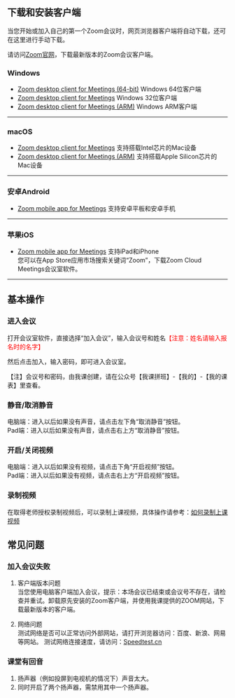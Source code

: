 ## 下载和安装客户端
当您开始或加入自己的第一个Zoom会议时，网页浏览器客户端将自动下载，还可在这里进行手动下载。

请访问[Zoom官网][1]，下载最新版本的Zoom会议客户端。

### Windows
+ [Zoom desktop client for Meetings (64-bit)][2] Windows 64位客户端
+ [Zoom desktop client for Meetings][3] Windows 32位客户端
+ [Zoom desktop client for Meetings (ARM)][4] Windows ARM客户端
<!-- Windows 64位客户端 [本地下载][9] [官方下载][2] 版本：5.15.5 (19404)   -->
<!-- [下载32位客户端][3]  [下载ARM客户端][4]   -->
***
### macOS
+ [Zoom desktop client for Meetings][16] 支持搭载Intel芯片的Mac设备 
+ [Zoom desktop client for Meetings (ARM)][15] 支持搭载Apple Silicon芯片的Mac设备
***
### 安卓Android
+ [Zoom mobile app for Meetings][7] 支持安卓平板和安卓手机  
***
### 苹果iOS
+ [Zoom mobile app for Meetings][17] 支持iPad和iPhone  
您可以在App Store应用市场搜索关键词“Zoom”，下载Zoom Cloud Meetings会议室软件。
***

## 基本操作
### 进入会议
打开会议室软件，直接选择“加入会议”，输入会议号和姓名<span style="color:red">【注意：姓名请输入报名时的名字】</span>

然后点击加入，输入密码，即可进入会议室。

<!-- <span style="color:red">用户首次进入前须使用手机验证。</span> -->
【注】会议号和密码，由我课创建，请在公众号【我课拼班】-【我的】-【我的课表】里查看。

### 静音/取消静音
电脑端：进入以后如果没有声音，请点击左下角“取消静音”按钮。  
Pad端：进入以后如果没有声音，请点击右上方“取消静音”按钮。

### 开启/关闭视频
电脑端：进入以后如果没有视频，请点击下角“开启视频”按钮。  
Pad端：进入以后如果没有视频，请点击右上方“开启视频”按钮。

### 录制视频
在取得老师授权录制视频后，可以录制上课视频，具体操作请参考：[如何录制上课视频]( https://images.mecourse.cn/zoom/zoom_recording.mp4 ':include :type=video controls width=100% height=400px' )

## 常见问题
### 加入会议失败
1. 客户端版本问题  
当您使用电脑客户端加入会议，提示：本场会议已结束或会议号不存在，请检查并重试。卸载原先安装的Zoom客户端，并使用我课提供的ZOOM网站，下载最新版本的客户端。  
<!-- 如果您使用平板加入会议时一直停在等待中的情况。请检查加入会议页面是否有：有登录到ZOOM代理商？如有，请卸载原先安装的Zoom APP，在电子市场重新下载Zoom Cloud Meetings。 -->

2. 网络问题  
测试网络是否可以正常访问外部网站，请打开浏览器访问：百度、新浪、网易等网站。
测试网络连接速度，请访问：[Speedtest.cn][8]

### 课堂有回音
1. 扬声器（例如投屏到电视机的情况下）声音太大。
2. 同时开启了两个扬声器，需禁用其中一个扬声器。

[1]:https://zoom.us/download
[2]:https://zoom.us/client/latest/ZoomInstaller.exe?archType=x64
[3]:https://zoom.us/client/latest/ZoomInstaller.exe
[4]:https://zoom.us/client/latest/ZoomInstaller.exe?archType=winarm64
[7]:https://zoom.us/client/latest/zoom.apk
[8]:https://www.speedtest.cn/
[9]:https://s1.mecourse.cn/download/zoom/windows/ZoomInstallerFull.exe
[12]:https://s1.mecourse.cn/download/zoom/macOS/zoomusInstallerFull.pkg
[13]:https://s1.mecourse.cn/download/zoom/macOS/Zoom.pkg
[14]:https://s1.mecourse.cn/download/zoom/android/zoom.apk
[15]:https://zoom.us/client/latest/Zoom.pkg?archType=arm64
[16]:https://zoom.us/client/latest/zoomusInstallerFull.pkg
[17]:https://itunes.apple.com/us/app/id546505307
